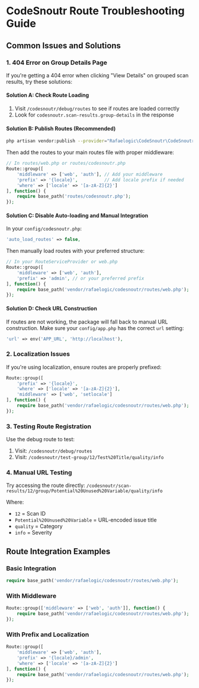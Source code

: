 # CodeSnoutr Route Troubleshooting Guide

## Common Issues and Solutions

### 1. 404 Error on Group Details Page

If you're getting a 404 error when clicking "View Details" on grouped scan results, try these solutions:

#### Solution A: Check Route Loading

1. Visit `/codesnoutr/debug/routes` to see if routes are loaded correctly
2. Look for `codesnoutr.scan-results.group-details` in the response

#### Solution B: Publish Routes (Recommended)

```bash
php artisan vendor:publish --provider="Rafaelogic\CodeSnoutr\CodeSnoutrServiceProvider" --tag="codesnoutr-routes"
```

Then add the routes to your main routes file with proper middleware:

```php
// In routes/web.php or routes/codesnoutr.php
Route::group([
    'middleware' => ['web', 'auth'], // Add your middleware
    'prefix' => '{locale}',          // Add locale prefix if needed
    'where' => ['locale' => '[a-zA-Z]{2}']
], function() {
    require base_path('routes/codesnoutr.php');
});
```

#### Solution C: Disable Auto-loading and Manual Integration

In your `config/codesnoutr.php`:

```php
'auto_load_routes' => false,
```

Then manually load routes with your preferred structure:

```php
// In your RouteServiceProvider or web.php
Route::group([
    'middleware' => ['web', 'auth'],
    'prefix' => 'admin', // or your preferred prefix
], function() {
    require base_path('vendor/rafaelogic/codesnoutr/routes/web.php');
});
```

#### Solution D: Check URL Construction

If routes are not working, the package will fall back to manual URL construction. 
Make sure your `config/app.php` has the correct `url` setting:

```php
'url' => env('APP_URL', 'http://localhost'),
```

### 2. Localization Issues

If you're using localization, ensure routes are properly prefixed:

```php
Route::group([
    'prefix' => '{locale}',
    'where' => ['locale' => '[a-zA-Z]{2}'],
    'middleware' => ['web', 'setlocale']
], function() {
    require base_path('vendor/rafaelogic/codesnoutr/routes/web.php');
});
```

### 3. Testing Route Registration

Use the debug route to test:

1. Visit: `/codesnoutr/debug/routes`
2. Visit: `/codesnoutr/test-group/12/Test%20Title/quality/info`

### 4. Manual URL Testing

Try accessing the route directly:
`/codesnoutr/scan-results/12/group/Potential%20Unused%20Variable/quality/info`

Where:
- `12` = Scan ID
- `Potential%20Unused%20Variable` = URL-encoded issue title
- `quality` = Category
- `info` = Severity

## Route Integration Examples

### Basic Integration
```php
require base_path('vendor/rafaelogic/codesnoutr/routes/web.php');
```

### With Middleware
```php
Route::group(['middleware' => ['web', 'auth']], function() {
    require base_path('vendor/rafaelogic/codesnoutr/routes/web.php');
});
```

### With Prefix and Localization
```php
Route::group([
    'middleware' => ['web', 'auth'],
    'prefix' => '{locale}/admin',
    'where' => ['locale' => '[a-zA-Z]{2}']
], function() {
    require base_path('vendor/rafaelogic/codesnoutr/routes/web.php');
});
```
